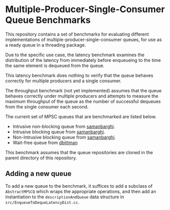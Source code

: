 # Multiple-Producer-Single-Consumer Queue Benchmarks

This repository contains a set of benchmarks for evaluating different
implementations of multiple-producer-single-consumer queues, for use as a ready
queue in a threading package.

Due to the specific use case, the latency benchmark examines the distribution
of the latency from immediately before enqueueing to the time the same element
is dequeued from the queue.

This latency benchmark does nothing to verify that the queue behaves correctly
for multiple producers and a single consumer.

The throughput benchmark (not yet implemented) assumes that the queue behaves
correctly under multiple producers and attempts to measure the maximum
throughput of the queue as the number of successful dequeues from the single
consumer each second.

The current set of MPSC queues that are benchmarked are listed below.
 - Intrusive non-blocking queue from [samanbarghi](https://github.com/samanbarghi/MPSCQ).
 - Intrusive blocking queue from [samanbarghi](https://github.com/samanbarghi/MPSCQ).
 - Non-Intrusive blocking queue from [samanbarghi](https://github.com/samanbarghi/MPSCQ).
 - Wait-free queue from [dbittman](https://github.com/dbittman/waitfree-mpsc-queue)

This benchmark assumes that the queue repositories are cloned in the parent
directory of this repository.

## Adding a new queue

To add a new queue to the benchmark, it suffices to add a subclass of
`AbstractMPSCQ` which wraps the appropriate operations, and then add an
instantiation to the `descriptionAndQueue` data structure in
`src/EnqueueToDequeLatencyDist.cc`.
